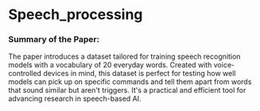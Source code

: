 # Speech_processing
### Summary of the Paper:
The paper introduces a dataset tailored for training speech recognition models with a vocabulary of 20 everyday words. Created with voice-controlled devices in mind, this dataset is perfect for testing how well models can pick up on specific commands and tell them apart from words that sound similar but aren't triggers. It's a practical and efficient tool for advancing research in speech-based AI.
